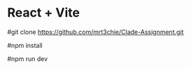 # React + Vite

#git clone https://github.com/mrt3chie/Clade-Assignment.git

#npm install

#npm run dev
